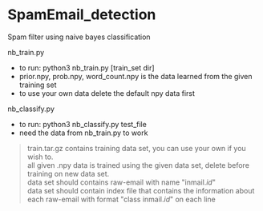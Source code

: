 # SpamEmail_detection
Spam filter using naive bayes classification

nb_train.py
   * to run: python3 nb_train.py [train_set dir] <br />
   * prior.npy, prob.npy, word_count.npy is the data learned from the given training set<br />
   * to use your own data delete the default npy data first<br />
   
nb_classify.py
   * to run: python3 nb_classify.py test_file<br />
   * need the data from nb_train.py to work<br />

> train.tar.gz contains training data set, you can use your own if you wish to.<br />
> all given .npy data is trained using the given data set, delete before training on new data set.<br />
> data set should contains raw-email with name "inmail.*id*"<br />
> data set should contain index file that contains the information about each raw-email with format "class inmail.*id*" on each line<br />

